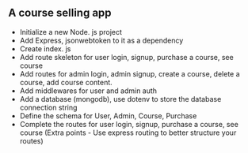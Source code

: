 ## A course selling app


- Initialize a new Node. js project
- Add Express, jsonwebtoken to it as a dependency
- Create index. js
- Add route skeleton for user login, signup,   purchase a course, see course
- Add routes for admin login, admin signup, create a course, delete a course, add course content.
- Add middlewares for user and admin auth
- Add a database (mongodb), use dotenv to store the database connection string
- Define the schema for User, Admin, Course, Purchase
- Complete the routes for user login, signup, purchase a course, see course (Extra points - Use express routing to
better structure your routes)
